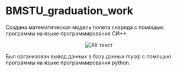# BMSTU_graduation_work

Создана математическая модель полета снаряда с помощью программы на языке программирования СИ++. 


<div align="center">
  <img src="[путь_к_изображению](https://github.com/kirill867/BMSTU_graduation_work/assets/95954756/2dc10287-7dee-41f5-9250-9b60b598b442)" alt="Alt текст">
</div>



Был организован вывод данных в базу данных mysql с помощью программы на языке программирования python.
